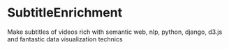# SubtitleEnrichment
Make subtitles of videos rich with semantic web, nlp, python, django, d3.js and fantastic data visualization technics
